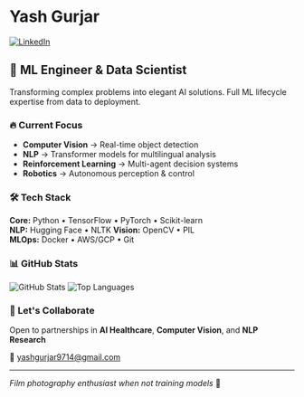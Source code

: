 # Yash Gurjar
[![LinkedIn](https://img.shields.io/badge/LinkedIn-Connect-blue?style=for-the-badge&logo=linkedin)](https://linkedin.com/in/yashgurjar9)

## 🚀 ML Engineer & Data Scientist
Transforming complex problems into elegant AI solutions. Full ML lifecycle expertise from data to deployment.

### 🔥 Current Focus
- **Computer Vision** → Real-time object detection
- **NLP** → Transformer models for multilingual analysis  
- **Reinforcement Learning** → Multi-agent decision systems
- **Robotics** → Autonomous perception & control

### 🛠️ Tech Stack
**Core:** Python • TensorFlow • PyTorch • Scikit-learn  
**NLP:** Hugging Face • NLTK 
**Vision:** OpenCV • PIL  
**MLOps:** Docker • AWS/GCP • Git 

### 📊 GitHub Stats
![GitHub Stats](https://github-readme-stats.vercel.app/api?username=Yash4616&show_icons=true&theme=radical&hide_border=true)
![Top Languages](https://github-readme-stats.vercel.app/api/top-langs/?username=Yash4616&layout=compact&theme=radical&hide_border=true)

### 🤝 Let's Collaborate
Open to partnerships in **AI Healthcare**, **Computer Vision**, and **NLP Research**

📧 [yashgurjar9714@gmail.com](mailto:yashgurjar9714@gmail.com)

---
*Film photography enthusiast when not training models* 📸
